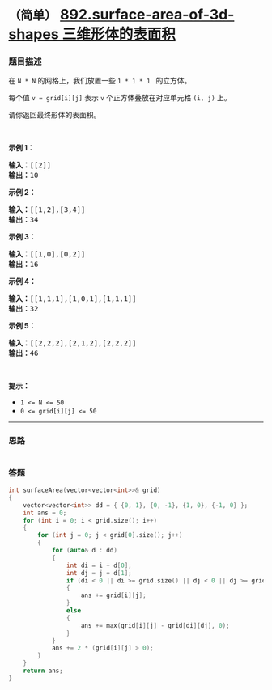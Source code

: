 # `（简单）` [892.surface-area-of-3d-shapes 三维形体的表面积](https://leetcode-cn.com/problems/surface-area-of-3d-shapes/)

### 题目描述
<p>在&nbsp;<code>N&nbsp;*&nbsp;N</code>&nbsp;的网格上，我们放置一些&nbsp;<code>1 * 1 * 1&nbsp;</code>&nbsp;的立方体。</p>

<p>每个值&nbsp;<code>v = grid[i][j]</code>&nbsp;表示&nbsp;<code>v</code>&nbsp;个正方体叠放在对应单元格&nbsp;<code>(i, j)</code>&nbsp;上。</p>

<p>请你返回最终形体的表面积。</p>

<p>&nbsp;</p>

<ul>
</ul>

<p><strong>示例 1：</strong></p>

<pre><strong>输入：</strong>[[2]]
<strong>输出：</strong>10
</pre>

<p><strong>示例 2：</strong></p>

<pre><strong>输入：</strong>[[1,2],[3,4]]
<strong>输出：</strong>34
</pre>

<p><strong>示例 3：</strong></p>

<pre><strong>输入：</strong>[[1,0],[0,2]]
<strong>输出：</strong>16
</pre>

<p><strong>示例 4：</strong></p>

<pre><strong>输入：</strong>[[1,1,1],[1,0,1],[1,1,1]]
<strong>输出：</strong>32
</pre>

<p><strong>示例&nbsp;5：</strong></p>

<pre><strong>输入：</strong>[[2,2,2],[2,1,2],[2,2,2]]
<strong>输出：</strong>46
</pre>

<p>&nbsp;</p>

<p><strong>提示：</strong></p>

<ul>
	<li><code>1 <= N <= 50</code></li>
	<li><code>0 <= grid[i][j] <= 50</code></li>
</ul>


---
### 思路
```
```



### 答题
``` C++
int surfaceArea(vector<vector<int>>& grid)
{
    vector<vector<int>> dd = { {0, 1}, {0, -1}, {1, 0}, {-1, 0} };
    int ans = 0;
    for (int i = 0; i < grid.size(); i++)
    {
        for (int j = 0; j < grid[0].size(); j++)
        {
            for (auto& d : dd)
            {
                int di = i + d[0];
                int dj = j + d[1];
                if (di < 0 || di >= grid.size() || dj < 0 || dj >= grid[0].size())
                {
                    ans += grid[i][j];
                }
                else
                {
                    ans += max(grid[i][j] - grid[di][dj], 0);
                }
            }
            ans += 2 * (grid[i][j] > 0);
        }
    }
    return ans;
}
```




